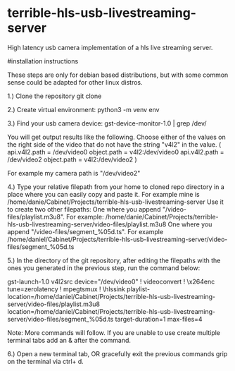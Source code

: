 # terrible-hls-usb-livestreaming-server
High latency usb camera implementation of a hls live streaming server.

#installation instructions

These steps are only for debian based distributions, but with some common sense could be adapted for other linux distros. 

1.) Clone the repository git clone

2.) Create virtual environment: python3 -m venv env

3.) Find your usb camera device: gst-device-monitor-1.0 | grep /dev/
 
You will get output results like the following. Choose either of the values on the right side of the video that 
do not have the string "v4l2" in the value. 
( 
  api.v4l2.path = /dev/video0
  object.path = v4l2:/dev/video0
  api.v4l2.path = /dev/video2
  object.path = v4l2:/dev/video2
) 

For example my camera path is "/dev/video2"

4.) Type your relative filepath from your home to cloned repo directory in a place where you can easily copy and paste it. 
   For example mine is /home/danie/Cabinet/Projects/terrible-hls-usb-livestreaming-server
   Use it to create two other filepaths: 
      One where you append "/video-files/playlist.m3u8". For example: /home/danie/Cabinet/Projects/terrible-hls-usb-livestreaming-server/video-files/playlist.m3u8
      One where you append "/video-files/segment_%05d.ts". For example /home/daniel/Cabinet/Projects/terrible-hls-usb-livestreaming-server/video-files/segment_%05d.ts

5.) In the directory of the git repository, after editing the filepaths with the ones you generated in the previous step, run the command below: 
   
gst-launch-1.0 v4l2src device="/dev/video0" ! videoconvert ! \x264enc tune=zerolatency ! mpegtsmux ! \hlssink playlist-location=/home/daniel/Cabinet/Projects/terrible-hls-usb-livestreaming-server/video-files/playlist.m3u8 location=/home/daniel/Cabinet/Projects/terrible-hls-usb-livestreaming-server/video-files/segment_%05d.ts target-duration=1 max-files=4

Note: More commands will follow. If you are unable to use create multiple terminal tabs add an & after the command.

6.) Open a new terminal tab, OR gracefully exit the previous commands grip on the terminal via ctrl+ d. 





